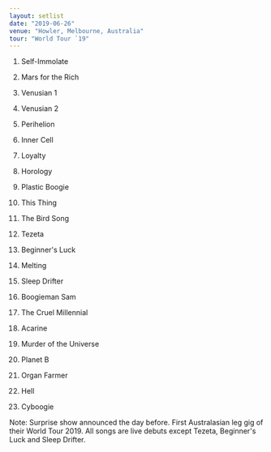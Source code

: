 ```yaml
---
layout: setlist
date: "2019-06-26"
venue: "Howler, Melbourne, Australia"
tour: "World Tour `19"
---
```



 1. Self-Immolate

 2. Mars for the Rich

 3. Venusian 1

 4. Venusian 2

 5. Perihelion

 6. Inner Cell

 7. Loyalty

 8. Horology

 9. Plastic Boogie

10. This Thing

11. The Bird Song

12. Tezeta

13. Beginner's Luck

14. Melting

15. Sleep Drifter

16. Boogieman Sam

17. The Cruel Millennial

18. Acarine

19. Murder of the Universe

20. Planet B

21. Organ Farmer

22. Hell

23. Cyboogie


Note: Surprise show announced the day before. First Australasian leg
gig of their World Tour 2019. All songs are live debuts except Tezeta,
Beginner's Luck and Sleep Drifter.
